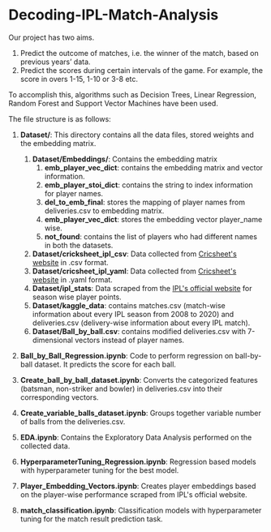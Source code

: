 # Decoding-IPL-Match-Analysis

Our project has two aims. 
1. Predict the
outcome of matches, i.e. the winner of the match, based
on previous years’ data. 
2. Predict the
scores during certain intervals of the game. For example,
the score in overs 1-15, 1-10 or 3-8 etc.

To accomplish this, algorithms such as Decision Trees, Linear
Regression, Random Forest and Support Vector Machines
have been used.


The file structure is as follows:

1. **Dataset/**: This directory contains all the data files, stored weights and the embedding matrix. 
    1. **Dataset/Embeddings/**: Contains the embedding matrix 
        1. **emb_player_vec_dict**: contains the embedding matrix and vector information.
        2. **emb_player_stoi_dict**: contains the string to index information for player names.
        3. **del_to_emb_final**: stores the mapping of player names from deliveries.csv to embedding matrix.
        4. **emb_player_vec_dict**: stores the embedding vector player_name wise.
        5. **not_found**: contains the list of players who had different names in both the datasets.
    2. **Dataset/cricksheet_ipl_csv**: Data collected from [Cricsheet's website](https://cricsheet.org/) in .csv format.
    3. **Dataset/cricsheet_ipl_yaml**:  Data collected from [Cricsheet's website](https://cricsheet.org/) in .yaml format.  
    4. **Dataset/ipl_stats**: Data scraped from the [IPL's official website](https://www.iplt20.com/) for season wise player points.
    5. **Dataset/kaggle_data**: contains matches.csv (match-wise information about every IPL season from 2008 to 2020) and deliveries.csv (delivery-wise information about every IPL match).
    6. **Dataset/Ball_by_ball.csv**: contains modified deliveries.csv with 7-dimensional vectors instead of player names.

2. **Ball_by_Ball_Regression.ipynb**: Code to perform regression on ball-by-ball dataset. It predicts the score for each ball.

3. **Create_ball_by_ball_dataset.ipynb**: Converts the categorized features (batsman, non-striker and bowler) in deliveries.csv into their corresponding vectors.

4. **Create_variable_balls_dataset.ipynb**: Groups together variable number of balls from the deliveries.csv.

5. **EDA.ipynb**: Contains the Exploratory Data Analysis performed on the collected data. 

6. **HyperparameterTuning_Regression.ipynb**: Regression based models with hyperparameter tuning for the best model.

7. **Player_Embedding_Vectors.ipynb**: Creates player embeddings based on the player-wise performance scraped from IPL's official website.

8. **match_classification.ipynb**: Classification models with hyperparameter tuning for the match result prediction task.                         











  







